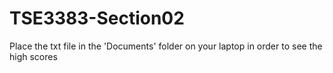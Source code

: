 # TSE3383-Section02

Place the txt file in the 'Documents' folder on your laptop in order to see the high scores
